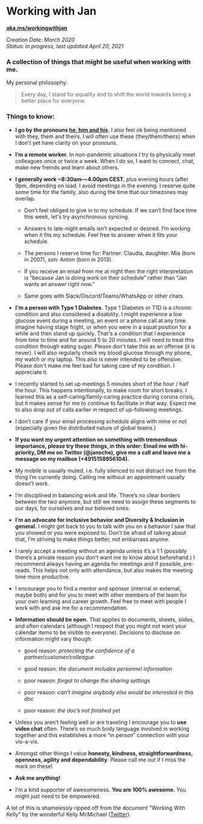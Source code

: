 # Working with Jan

**[aka.ms/workingwithjan](http://aka.ms/workingwithjan)**

*Creation Date: March 2020*  
*Status: in progress, last updated April 20, 2021*  

### A collection of things that might be useful when working with me.  

My personal philosophy: 
 > Every day, I stand for equality and to shift the world towards being a better place for everyone.  


### Things to know:

 - **I go by the pronouns [he, him and his](https://www.mypronouns.org/he-him).** I also feel ok being mentioned with they, them and theirs. I will often use these (they/them/theirs) when I don't yet have clarity on your pronouns.  
 
 - **I’m a remote worker.** In non-pandemic situations I try to physically meet colleagues once or twice a week. When I do so, I want to connect, chat, make new freinds and learn about others. 

 - **I generally work ~8:30am–~4.00pm CEST**, plus evening hours (after 9pm, depending on load. I avoid meetings in the evening. I reserve quite some time for the family, also during the time that our timezones may overlap.

   - Don’t feel obliged to give in to my schedule. If we can’t find face time this week, let's try asynchronous syncing. 

   - Answers to late-night emails isn’t expected or desired. I’m working when it fits my schedule. Feel free to answer when it fits your schedule. 

   - The persons I reserve time for: Partner: Claudia, daughter: Mia (born in 2007), son: Anton (born in 2013).  

   - If you receive an email from me at night then the right interpretation is “because Jan is doing work on their schedule” rather than “Jan wants an answer right now.” 

   - Same goes with Slack/Discord/Teams/WhatsApp or other chats. 

- **I'm a person with Type 1 Diabetes.** Type 1 Diabetes or T1D is a chronic condition and also considered a disability. I might experience a low glucose event during a meeting, an event or a phone call at any time. Imagine having stage fright, or when you were in a squat position for a while and then stand up quickly. That's a condition that I experience from time to time and for around 5 to 20 minutes. I will need to treat this condition through eating sugar. Please don't take this as an offense (it is never). I will also regularly check my blood glucose through my phone, my watch or my laptop. This also is never intended to be offensive. Please don't make me feel bad for taking care of my condition. I appreciate it.  

- I recently started to set up meetings 5 minutes short of the hour / half the hour. This happens intentionally, to make room for short breaks. I learned this as a self-caring/family-caring practice during corona crisis, but it makes sense for me to continue to facilitate in that way. Expect me to also drop out of calls earlier in respect of up-following meetings.   

- I don’t care if your email processing schedule aligns with mine or not (especially given the distributed nature of global teams.) 

- **If you want my urgent attention on something with tremendous importance, please try these things, in this order: Email me with hi-priority, DM me on Twitter (@jansche), give me a call and leave me a message on my mailbox (+4915158956104).** 

- My mobile is usually muted, i.e. fully silenced to not distract me from the thing I’m currently doing. Calling me without an appointment usually doesn’t work. 

- I’m disciplined in balancing work and life. There’s no clear borders between the two anymore, but still we need to assign these segments to our days, for ourselves and our beloved ones. 

- **I’m an advocate for inclusive behavior and Diversity & Inclusion in general.** I might get back to you to talk with you on a behavior I saw that you showed or you were exposed to. Don’t be afraid of talking about that, I’m striving to make things better, not embarrass anyone. 

 - I rarely accept a meeting without an agenda unless it’s a 1:1 (possibly there’s a private reason you don’t want me to know about beforehand.) I recommend always having an agenda for meetings and if possible, pre-reads. This helps not only with attendance, but also makes the meeting time more productive.  

 - I encourage you to find a mentor and sponsor (internal or external, maybe both) and for you to meet with other members of the team for your own learning and career growth. Feel free to meet with people I work with and ask me for a recommendation.  

 - **Information should be open.** That applies to documents, sheets, slides, and often calendars (although I respect that you might not want your calendar items to be visible to everyone). Decisions to disclose on information might vary though:  

   - good reason: *protecting the confidence of a partner/customer/colleague* 

   - good reason: *the document includes personnel information* 

   - poor reason: *forgot to change the sharing settings* 

   - poor reason: *can’t imagine anybody else would be interested in this doc* 

   - poor reason: *the doc’s not finished yet* 

 - Unless you aren’t feeling well or are traveling I encourage you to **use video chat** often. There’s so much body language involved in working together and this establishes a more “in person” connection with your vis-a-vis.  

 - Amongst other things I value **honesty, kindness, straightforwardness, openness, agility and dependability**. Please call me out if I miss the mark on these! 

 - **Ask me anything!**  

 - I’m a kind supporter of awesomeness. **You are 100% awesome.** You might just need to be empowered. 

A lot of this is shamelessly ripped off from the document "Working With Kelly" by the wonderful Kelly McMichael ([Twitter](http://twitter.com/kellyshalk)).
